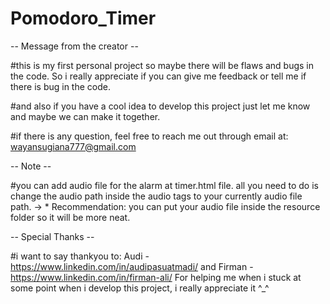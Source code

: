 # Pomodoro_Timer
-- Message from the creator --

#this is my first personal project so maybe there will be 
 flaws and bugs in the code. So i really appreciate if 
 you can give me feedback or tell me if there is bug 
 in the code. 

#and also if you have a cool idea to develop this project
 just let me know and maybe we can make it together.

#if there is any question, feel free to reach me out through
 email at: wayansugiana777@gmail.com


-- Note --

#you can add audio file for the alarm at timer.html file.
 all you need to do is change the audio path inside the audio
 tags to your currently audio file path. 
 -> * Recommendation: you can put your audio file inside the
      resource folder so it will be more neat. 

-- Special Thanks --

#i want to say thankyou to: 
   Audi - https://www.linkedin.com/in/audipasuatmadi/ and 
   Firman - https://www.linkedin.com/in/firman-ali/
 For helping me when i stuck at some point when i develop
 this project, i really appreciate it ^_^
